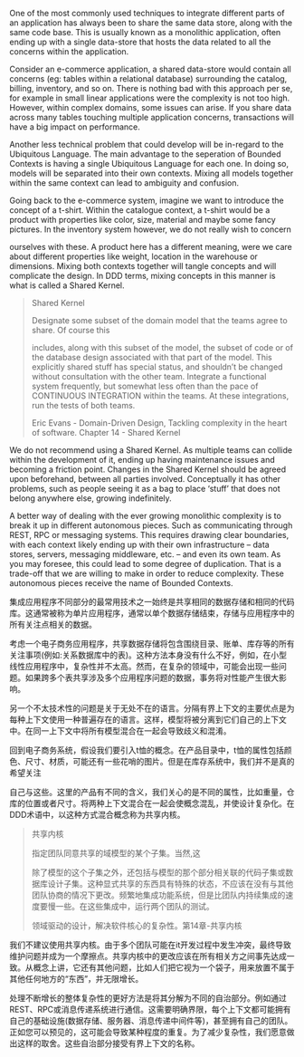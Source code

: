 One of the most commonly used techniques to integrate different parts of an application has always been to share the same data store, along with the same code base. This is usually known as a monolithic application, often ending up with a single data-store that hosts the data related to all the concerns within the application.

Consider an e-commerce application, a shared data-store would contain all concerns \(eg: tables within a relational database\) surrounding the catalog, billing, inventory, and so on. There is nothing bad with this approach per se, for example in small linear applications were the complexity is not too high. However, within complex domains, some issues can arise. If you share data across many tables touching multiple application concerns, transactions will have a big impact on performance.

Another less technical problem that could develop will be in-regard to the Ubiquitous Language. The main advantage to the seperation of Bounded Contexts is having a single Ubiquitous Language for each one. In doing so, models will be separated into their own contexts. Mixing all models together within the same context can lead to ambiguity and confusion.

Going back to the e-commerce system, imagine we want to introduce the concept of a t-shirt. Within the catalogue context, a t-shirt would be a product with properties like color, size, material and maybe some fancy pictures. In the inventory system however, we do not really wish to concern

ourselves with these. A product here has a different meaning, were we care about different properties like weight, location in the warehouse or dimensions. Mixing both contexts together will tangle concepts and will complicate the design. In DDD terms, mixing concepts in this manner is what is called a Shared Kernel.

> Shared Kernel
>
> Designate some subset of the domain model that the teams agree to share. Of course this
>
> includes, along with this subset of the model, the subset of code or of the database design associated with that part of the model. This explicitly shared stuff has special status, and shouldn’t be changed without consultation with the other team. Integrate a functional system frequently, but somewhat less often than the pace of CONTINUOUS INTEGRATION within the teams. At these integrations, run the tests of both teams.
>
> Eric Evans - Domain-Driven Design, Tackling complexity in the heart of software. Chapter 14 - Shared Kernel

We do not recommend using a Shared Kernel. As multiple teams can collide within the development of it, ending up having maintenance issues and becoming a friction point. Changes in the Shared Kernel should be agreed upon beforehand, between all parties involved. Conceptually it has other problems, such as people seeing it as a bag to place ‘stuff’ that does not belong anywhere else, growing indefinitely.

A better way of dealing with the ever growing monolithic complexity is to break it up in different autonomous pieces. Such as communicating through REST, RPC or messaging systems. This requires drawing clear boundaries, with each context likely ending up with their own infrastructure – data stores, servers, messaging middleware, etc. – and even its own team. As you may foresee, this could lead to some degree of duplication. That is a trade-off that we are willing to make in order to reduce complexity. These autonomous pieces receive the name of Bounded Contexts.



集成应用程序不同部分的最常用技术之一始终是共享相同的数据存储和相同的代码库。这通常被称为单片应用程序，通常以单个数据存储结束，存储与应用程序中的所有关注点相关的数据。



考虑一个电子商务应用程序，共享数据存储将包含围绕目录、账单、库存等的所有关注事项\(例如:关系数据库中的表\)。这种方法本身没有什么不好，例如，在小型线性应用程序中，复杂性并不太高。然而，在复杂的领域中，可能会出现一些问题。如果跨多个表共享涉及多个应用程序问题的数据，事务将对性能产生很大影响。



另一个不太技术性的问题是关于无处不在的语言。分隔有界上下文的主要优点是为每种上下文使用一种普遍存在的语言。这样，模型将被分离到它们自己的上下文中。在同一上下文中将所有模型混合在一起会导致歧义和混淆。



回到电子商务系统，假设我们要引入t恤的概念。在产品目录中，t恤的属性包括颜色、尺寸、材质，可能还有一些花哨的图片。但是在库存系统中，我们并不是真的希望关注



自己与这些。这里的产品有不同的含义，我们关心的是不同的属性，比如重量，仓库的位置或者尺寸。将两种上下文混合在一起会使概念混乱，并使设计复杂化。在DDD术语中，以这种方式混合概念称为共享内核。



> 共享内核
>
>
>
> 指定团队同意共享的域模型的某个子集。当然,这
>
>
>
> 除了模型的这个子集之外，还包括与模型的那个部分相关联的代码子集或数据库设计子集。这种显式共享的东西具有特殊的状态，不应该在没有与其他团队协商的情况下更改。频繁地集成功能系统，但是比团队内持续集成的速度要慢一些。在这些集成中，运行两个团队的测试。
>
>
>
> 领域驱动的设计，解决软件核心的复杂性。第14章-共享内核

我们不建议使用共享内核。由于多个团队可能在it开发过程中发生冲突，最终导致维护问题并成为一个摩擦点。共享内核中的更改应该在所有相关方之间事先达成一致。从概念上讲，它还有其他问题，比如人们把它视为一个袋子，用来放置不属于其他任何地方的“东西”，并无限增长。



处理不断增长的整体复杂性的更好方法是将其分解为不同的自治部分。例如通过REST、RPC或消息传递系统进行通信。这需要明确界限，每个上下文都可能拥有自己的基础设施\(数据存储、服务器、消息传递中间件等\)，甚至拥有自己的团队。正如您可以预见的，这可能会导致某种程度的重复。为了减少复杂性，我们愿意做出这样的取舍。这些自治部分接受有界上下文的名称。

